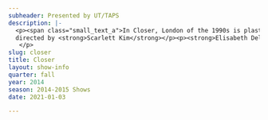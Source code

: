 ```yaml
---
subheader: Presented by UT/TAPS
description: |-
  <p><span class="small_text_a">In Closer, London of the 1990s is plastic and blank, waiting for an upload of true human intimacy.  But as four Londoners seek and evade each other, flirting and flying through chatrooms and strip clubs, honesty becomes a performance.  In a dense and tangled network, Alice, Anna, Dan, and Larry capture and negotiate their many loves by any and all emotional means.  And the London streets look more and more like a Möbius strip.  Will this loop return them to the truth?</span></p><p>by <strong>Patrick Marber</strong><br/>
  directed by <strong>Scarlett Kim</strong></p><p><strong>Elisabeth Del Toro</strong> (Alice) is a third-year TAPS and Anthropology major. She has acted (<em>Cabaret</em>, <em>Godspell</em>, <em>Grey Gardens</em>, <em>House of Yes</em>, <em>Drowsy Chaperone</em>, <em>ALICES</em>), stagehand-ed (<em>Henry VI</em>), and assistant sound designed (<em>Glass Menagerie</em>) for UT, and is currently serving her second term on UT Committee, as Secretary. She is also a curator of <em>Theater[24]</em> and wrote a play, <em>Closure Pending</em>, which debuted in the 2014 New Work Week Festival. This summer, Elisabeth performed in a devised piece titled <em>Before the Window</em>, and her voice was featured in the residency performance of <em>The Temp</em>.</p><p><strong>Christopher Deakin </strong>(Dan) is a fourth-year majoring in TAPS. He has performed in UT/TAPS productions since his first quarter in the College. He appeared in <em>The Violet Hour</em>, <em>Twelfth Night</em>, <em>The Lion in Winter</em>, <em>The Glass Menagerie</em>, <em>The Merchant of Venice</em>, <em>The House of Yes</em>, <em>Hedda Gabler</em>, <em>Buried in Bughouse Square</em>, and most recently, <em>A Streetcar Named Desire</em>. He also wrote and directed a workshop production of <em>Springwood Central Honors Society</em>. You can see him next in April, in First Floor Theater's world premiere of <em>The Paranoid Style in American Politics</em>.</p><p><strong>Alex Morales </strong>(Larry) is a second-year, double-majoring in Psychology and TAPS, with a specialization in audience psychology. He has taken the UT stage in <em>Springwood Central Honors Society</em> and <em>A Streetcar Named Desire</em>.</p><p><strong>Natalie Pasquinelli</strong> (Anna) is a first-year. This is her first show with UT. Her previous acting credits include <em>Our Town</em>, <em>Pride and Prejudice</em>, <em>A Midsummer Night’s Dream</em>, and <em>Radium Girls</em>.</p><p><strong>Scarlett J. Kim</strong> (Director) is a fourth-year TAPS and DOVA major who wants to become a real life theatre director when she grows up. With UT, Scarlett has directed <em>Hamletmachine</em>, <em>Hotel Nepenthe</em> and <em>4.48 Psychosis</em>; acted in <em>reWILDing Genius</em>, <em>House of Yes</em> and <em>Vagina Monologues</em>; scenic designed <em>Godspell</em>; and assistant directed <em>Buried in Bughouse Square</em>. She chairs the UT Committee.</p><p><strong>Claire Haupt </strong>(Production Manager) is a second-year Political Science major. She has previously been a part of the Production Management team on <em>Hedda Gabler</em>, <em>Godspell</em>, and <em>Cabaret</em>. Claire is a member TAPS Tech Staff and has served on UT Committee.</p><p><strong>Xan Belzley</strong> (Stage Manager) is a fourth-year English major. Her previous show credits as a stage manager include <em>This is Our Youth</em> with UT and <em>Orestes at Delphi</em> and <em>Twain's World </em>with First Floor Theater. She also assistant stage managed <em>reWilding Genius</em> with TAPS and The New Colony. Her acting credits include <em>Twelfth Night </em>and <em>Cymbeline</em> with the Dean's Men and <em>The Clean House</em>, <em>Alices: Adventures in Wonderland</em>, and <em>Boston Marriage</em> with UT.</p><p><strong>Lee Ehudin</strong> (Set Designer) has previously been a stagehand for <em>Grey Gardens</em> and <em>Buried in Bughouse Square</em>, and assistant set designer for <em>Godspell</em>. </p><p><strong>Ivan Pyzow </strong>(Composer, Sound Designer) is a fourth-year majoring in Slavic Languages and Literature. He has composed and performed music for <em>Beowulf</em> (CES), <em>The River Jordan</em> (Le Vorris &amp; Vox), and <em>Hamletmachine </em>(UT).  He appeared in <em>The Physicists</em> (UT) and currently serves as director of the Dirt Red Brass Band and lead songwriter of a Fleetwood Mac tribute band.</p> <p><strong>Daniel Heins</strong> (Master Electrician) is a first-year potential Geophysical Sciences major. In high school he worked in various capacities for numerous shows among a handful of school and youth theater groups. This quarter he will also be working on <em>Henry V </em>and <em>Macbeth</em>.</p><p><strong>Maria Decker </strong>(Lighting Designer) is a fourth-year Mathematics major and Polish Studies minor.  Her previous UT credits include Props Master for <em>A Midsummer Night’s Dream</em>, Director for the <em>Winter 2014 Workshop:</em> <em>Sure Thing</em>, Stage Manager for <em>As You Like It</em>, and Assistant Lighting Designer for <em>The Drowsy Chaperone</em>, among many others.  She has also light designed for the D.C. Fringe Festival.</p><p><strong>Eric Kirkes</strong> (Props Designer) is a second-year considering a major in the humanities or social sciences. Previous UT shows include <em>Godspell</em> and <em>A Weekend of Workshop</em>s. Other production credits include <em>Aida</em>, <em>Les Miserables</em>, and <em>A Midsummer Night's Dream</em>.</p><p><strong>Isabelle Langrock </strong>(Costume Designer) is a fourth-year HIPS major. She has worked on costumes for several shows for UT, most notably <em>Godspell</em> and <em>Much Ado About Nothing</em>, as well as acted in several workshop seasons.</p> <p><strong>Kevin Freese</strong> (Master Carpenter) is a third-year Math and Computer Science major. Kevin has previously designed lights on <em>Much Ado About Nothing</em> and <em>A Midsummer Night's Dream</em>, and been an electrician on many other productions at UT. Kevin is also a member of Tech Staff.</p> <p><strong>Alexandra Garfinkle</strong> (Dramaturg) is a fourth-year TAPS major. She has trained at Black Box Acting Studio, serves on Committee and has garnered more than a dozen credits as a designer, dramaturg, and director. Currently, she is the assistant director for <em>A Christmas Carol</em> at the Goodman Theatre and is directing UT's winter production of <em>Amadeus</em>.</p><p><strong>Sarah Charipar</strong> (Dialect Coach) received her MFA from The Theater School at DePaul University.  Professionally she has worked in Chicago in theater, television, film and as a voice over artist.  She appeared in productions at Steppenwolf, The Goodman Theater, and Famous Door Theate. In addition to teaching and coaching, Sarah works as a freelance casting associate at PR Casting.</p> <p><strong>Surya Giri</strong> (Composer) has composed, recorded, &amp; produced for Indian independent and commercial cinema, as well as ghostwritten for a few independent Indian artists. He's currently involved in the UChicago band 'Same Pinch', and is releasing solo material.</p><p><strong>Noah Kahrs</strong> (Composer) is a second-year majoring in Music and Mathematics.  He has previously worked on <em>Godspell</em>, <em>Hamletmachine</em>, and <em>Hedda Gabler</em>.</p> <p><strong>Andrew Molina</strong> (Cellist) in the University Symphony Orchestra and chamber music program on campus.  He is an alumnus of the Chicago Youth Symphony Orchestras.  Andrew enjoys participating in the music ministry at Calvert House, and serves as principal cellist in the Wheaton Symphony/Wheaton Pops Orchestra. A first-year student, Andrew is a pre-med and plans to major in chemistry. </p><p><strong>Victoria Mooers</strong> (Violinist)  is a third-year Economics and Public Policy major.  Since first-year, she has been a member of a string quartet and the University Symphony Orchestra.</p> <p><strong>Felicia Woron</strong> (Violinist) is a second-year considering an International Studies major. She has been playing violin since she was six years old and now plays in the University Symphony Orchestra.</p><p><strong>Stephanie Slaven-Ruffing</strong> (Assistant Director) is a first-year Anthropology and History major. Her previous experience includes acting, writing, and directing in her high school theatre department.</p><p><strong>Caitlin Hubbard</strong> (Assistant Production Manager) is a first-year majoring in Classics or Political Science. This is her first production with the UT.</p><p><strong>Rileigh Luczak</strong> (Assistant Stage Manager) is a first-year Math/TAPS major. This is her second UT production, following <em>A Streetcar Named Desire </em>(assistant electrician). Previous shows include Lookingglass Theatre's Lookingglass Lab 2013, and various high school productions as stage manager, production manager, sound designer and lighting designer.</p><p><strong>Vivian Zhang</strong> (Assistant Set Designer) is a first-year prospective economics major. This is her first time working with UT.</p><p><strong>Joey Wong</strong> (Assistant Set Designer) is a first-year intending to major in Comparative Human Development. This is her first UT show.</p><p><strong>Lydia Lawrence</strong> (Assistant Lighting Designer) is a first-year.</p><p><strong>Sarah Stark </strong>(Assistant Props Designer) is a first-year majoring in Comparative Human Development. Past experience includes acting in high school productions of <em>Weird Romance</em> and <em>Will Rogers’ Follies</em>, and working as props master for six high school plays and musicals.</p><p><strong>Charlie Lovejoy</strong> (Assistant Props Designer) is a first-year English major. In high school they stage managed and acted in a many productions. Charlie has also designed for Theatre[24] and performed at St. Paul’s professional youth circus, Circus Juventas.</p> <p><strong>Willekes Cronin </strong>(Assistant Costume Designer) is second-year Art History major. He recently worked as an assistant costume design on <em>A Streetcar Named Desire</em>.</p><p><strong>Josephine Géczy</strong> (Assistant Costume Designer) is first-year History of Art and Visual Arts double major This is her first UT production.</p><p><strong>Molly Becker</strong> (Assistant Production Manager) is a second-year. Previous credits include assistant production manager for <em>Cabaret</em>.<br/>
   </p>
slug: closer
title: Closer
layout: show-info
quarter: fall
year: 2014
season: 2014-2015 Shows
date: 2021-01-03

---
```

